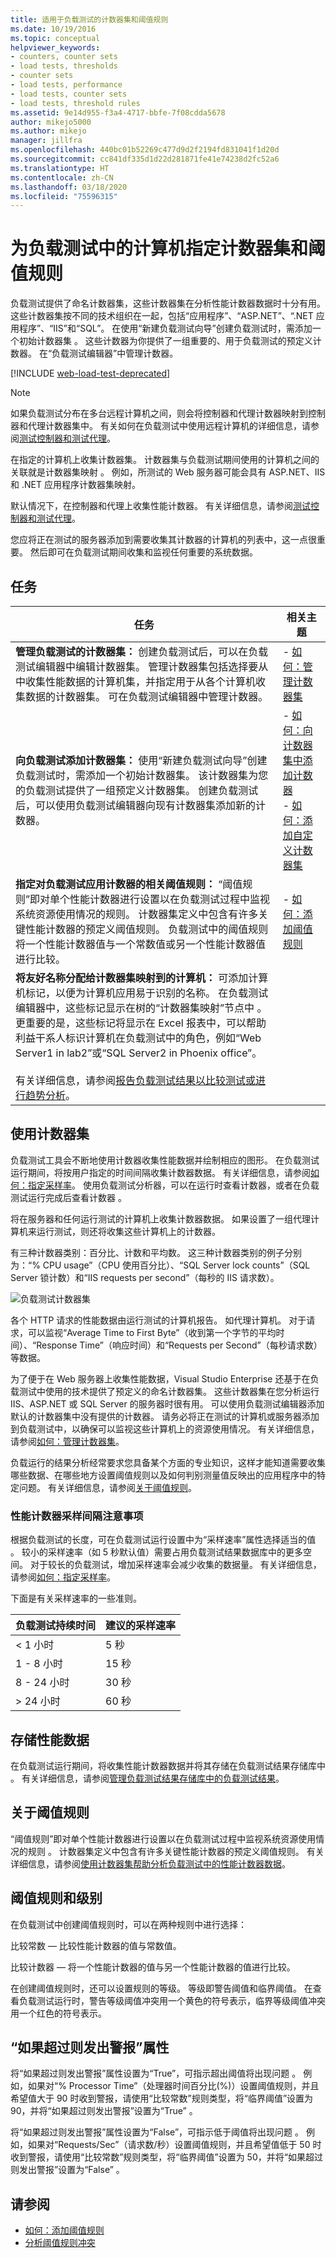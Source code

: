 ```yaml
---
title: 适用于负载测试的计数器集和阈值规则
ms.date: 10/19/2016
ms.topic: conceptual
helpviewer_keywords:
- counters, counter sets
- load tests, thresholds
- counter sets
- load tests, performance
- load tests, counter sets
- load tests, threshold rules
ms.assetid: 9e14d955-f3a4-4717-bbfe-7f08cdda5678
author: mikejo5000
ms.author: mikejo
manager: jillfra
ms.openlocfilehash: 440bc01b52269c477d9d2f2194fd831041f1d20d
ms.sourcegitcommit: cc841df335d1d22d281871fe41e74238d2fc52a6
ms.translationtype: HT
ms.contentlocale: zh-CN
ms.lasthandoff: 03/18/2020
ms.locfileid: "75596315"
---
```

# <a name="specify-counter-sets-and-threshold-rules-for-computers-in-a-load-test"></a>为负载测试中的计算机指定计数器集和阈值规则

负载测试提供了命名计数器集，这些计数器集在分析性能计数器数据时十分有用。 这些计数器集按不同的技术组织在一起，包括“应用程序”、“ASP.NET”、“.NET 应用程序”、“IIS”和“SQL”。 在使用“新建负载测试向导”创建负载测试时，需添加一个初始计数器集  。 这些计数器为你提供了一组重要的、用于负载测试的预定义计数器。 在“负载测试编辑器”中管理计数器。 

[!INCLUDE [web-load-test-deprecated](includes/web-load-test-deprecated.md)]

> [!NOTE]
> 如果负载测试分布在多台远程计算机之间，则会将控制器和代理计数器映射到控制器和代理计数器集中。 有关如何在负载测试中使用远程计算机的详细信息，请参阅[测试控制器和测试代理](configure-test-agents-and-controllers-for-load-tests.md)。

在指定的计算机上收集计数器集。 计数器集与负载测试期间使用的计算机之间的关联就是计数器集映射  。 例如，所测试的 Web 服务器可能会具有 ASP.NET、IIS 和 .NET 应用程序计数器集映射。

默认情况下，在控制器和代理上收集性能计数器。 有关详细信息，请参阅[测试控制器和测试代理](configure-test-agents-and-controllers-for-load-tests.md)。

您应将正在测试的服务器添加到需要收集其计数器的计算机的列表中，这一点很重要。 然后即可在负载测试期间收集和监视任何重要的系统数据。

## <a name="tasks"></a>任务

|任务|相关主题|
|-|-----------------------|
|**管理负载测试的计数器集：** 创建负载测试后，可以在负载测试编辑器中编辑计数器集。 管理计数器集包括选择要从中收集性能数据的计算机集，并指定用于从各个计算机收集数据的计数器集。 可在负载测试编辑器中管理计数器。|-   [如何：管理计数器集](../test/how-to-manage-counter-sets-using-the-load-test-editor.md)|
|**向负载测试添加计数器集：** 使用“新建负载测试向导”创建负载测试时，需添加一个初始计数器集。  该计数器集为您的负载测试提供了一组预定义计数器集。 创建负载测试后，可以使用负载测试编辑器向现有计数器集添加新的计数器。|-   [如何：向计数器集中添加计数器](../test/how-to-add-counters-to-counter-sets-using-the-load-test-editor.md)<br />-   [如何：添加自定义计数器集](../test/how-to-add-custom-counter-sets-using-the-load-test-editor.md)|
|**指定对负载测试应用计数器的相关阈值规则：** “阈值规则”即对单个性能计数器进行设置以在负载测试过程中监视系统资源使用情况的规则。 计数器集定义中包含有许多关键性能计数器的预定义阈值规则。 负载测试中的阈值规则将一个性能计数器值与一个常数值或另一个性能计数器值进行比较。|-   [如何：添加阈值规则](../test/how-to-add-a-threshold-rule-using-the-load-test-editor.md)|
|**将友好名称分配给计数器集映射到的计算机：** 可添加计算机标记，以便为计算机应用易于识别的名称。 在负载测试编辑器中，这些标记显示在树的“计数器集映射”节点中  。 更重要的是，这些标记将显示在 Excel 报表中，可以帮助利益干系人标识计算机在负载测试中的角色，例如“Web Server1 in lab2”或“SQL Server2 in Phoenix office”。<br /><br /> 有关详细信息，请参阅[报告负载测试结果以比较测试或进行趋势分析](../test/compare-load-test-results.md)。||

## <a name="use-counter-sets"></a>使用计数器集

负载测试工具会不断地使用计数器收集性能数据并绘制相应的图形。 在负载测试运行期间，将按用户指定的时间间隔收集计数器数据。 有关详细信息，请参阅[如何：指定采样率](../test/how-to-specify-the-sample-rate-for-a-load-test.md)。 使用负载测试分析器，可以在运行时查看计数器，或者在负载测试运行完成后查看计数器  。

将在服务器和任何运行测试的计算机上收集计数器数据。 如果设置了一组代理计算机来运行测试，则还将收集这些计算机上的计数器。

有三种计数器类别：百分比、计数和平均数。 这三种计数器类别的例子分别为：“% CPU usage”（CPU 使用百分比）、“SQL Server lock counts”（SQL Server 锁计数）和“IIS requests per second”（每秒的 IIS 请求数）。

![负载测试计数器集](../test/media/loadtestcountersets.png)

各个 HTTP 请求的性能数据由运行测试的计算机报告。 如代理计算机。 对于请求，可以监视“Average Time to First Byte”（收到第一个字节的平均时间）、“Response Time”（响应时间）和“Requests per Second”（每秒请求数）等数据。

为了便于在 Web 服务器上收集性能数据，Visual Studio Enterprise 还基于在负载测试中使用的技术提供了预定义的命名计数器集。 这些计数器集在您分析运行 IIS、ASP.NET 或 SQL Server 的服务器时很有用。 可以使用负载测试编辑器添加默认的计数器集中没有提供的计数器。 请务必将正在测试的计算机或服务器添加到负载测试中，以确保可以监视这些计算机上的资源使用情况。 有关详细信息，请参阅[如何：管理计数器集](../test/how-to-manage-counter-sets-using-the-load-test-editor.md)。

负载运行的结果分析经常要求您具备某个方面的专业知识，这样才能知道需要收集哪些数据、在哪些地方设置阈值规则以及如何判别测量值反映出的应用程序中的特定问题。 有关详细信息，请参阅[关于阈值规则](#about-threshold-rules)。

### <a name="performance-counter-sampling-interval-considerations"></a>性能计数器采样间隔注意事项

根据负载测试的长度，可在负载测试运行设置中为“采样速率”属性选择适当的值  。 较小的采样速率（如 5 秒默认值）需要占用负载测试结果数据库中的更多空间。 对于较长的负载测试，增加采样速率会减少收集的数据量。 有关详细信息，请参阅[如何：指定采样率](../test/how-to-specify-the-sample-rate-for-a-load-test.md)。

下面是有关采样速率的一些准则。

|负载测试持续时间|建议的采样速率|
|-|-----------------------------|
|\< 1 小时|5 秒|
|1 - 8 小时|15 秒|
|8 - 24 小时|30 秒|
|> 24 小时|60 秒|

## <a name="store-performance-data"></a>存储性能数据

在负载测试运行期间，将收集性能计数器数据并将其存储在负载测试结果存储库中  。 有关详细信息，请参阅[管理负载测试结果存储库中的负载测试结果](../test/manage-load-test-results-in-the-load-test-results-repository.md)。

## <a name="about-threshold-rules"></a>关于阈值规则

“阈值规则”即对单个性能计数器进行设置以在负载测试过程中监视系统资源使用情况的规则  。 计数器集定义中包含有许多关键性能计数器的预定义阈值规则。 有关详细信息，请参阅[使用计数器集帮助分析负载测试中的性能计数器数据](../test/specify-counter-sets-and-threshold-rules-for-load-testing.md)。

## <a name="threshold-rules-and-levels"></a>阈值规则和级别

在负载测试中创建阈值规则时，可以在两种规则中进行选择：

比较常数 &mdash; 比较性能计数器的值与常数值。

比较计数器 &mdash; 将一个性能计数器的值与另一个性能计数器的值进行比较。

在创建阈值规则时，还可以设置规则的等级。 等级即警告阈值和临界阈值。 在查看负载测试运行时，警告等级阈值冲突用一个黄色的符号表示，临界等级阈值冲突用一个红色的符号表示。

## <a name="the-alert-if-over-property"></a>“如果超过则发出警报”属性

将“如果超过则发出警报”属性设置为“True”，可指示超出阈值将出现问题   。 例如，如果对“% Processor Time”（处理器时间百分比(%)）设置阈值规则，并且希望值大于 90 时收到警报，请使用“比较常数”规则类型，将“临界阈值”设置为 90，并将“如果超过则发出警报”设置为“True”      。

将“如果超过则发出警报”属性设置为“False”，可指示低于阈值将出现问题   。 例如，如果对“Requests/Sec”（请求数/秒）设置阈值规则，并且希望值低于 50 时收到警报，请使用“比较常数”规则类型，将“临界阈值”设置为 50，并将“如果超过则发出警报”设置为“False”      。

## <a name="see-also"></a>请参阅

- [如何：添加阈值规则](../test/how-to-add-a-threshold-rule-using-the-load-test-editor.md)
- [分析阈值规则冲突](../test/analyze-threshold-rule-violations-in-load-tests.md)
